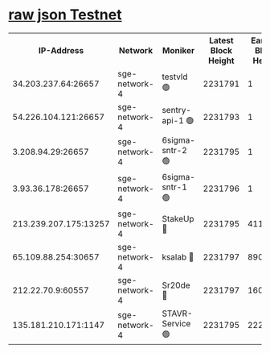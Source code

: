 
[raw json Testnet](https://rpc-check.sget.stavr.tech/sget/rpc-sget-result.json)
=


<table><tr><th>IP-Address</th><th>Network</th><th>Moniker</th><th>Latest Block Height</th><th>Earliest Block Height</th><th>Catching Up</th><th>Tx Index</th><th>Voting Power</th><th>Scan Time</th></tr><tr><td>34.203.237.64:26657</td><td>sge-network-4</td><td>testvld 🟢</td><td>2231791</td><td>1</td><td>False</td><td>on</td><td>0</td><td>2024-03-29T14:09:43.766274947UTC</td></tr><tr><td>54.226.104.121:26657</td><td>sge-network-4</td><td>sentry-api-1 🟢</td><td>2231793</td><td>1</td><td>False</td><td>on</td><td>0</td><td>2024-03-29T14:09:58.626865513UTC</td></tr><tr><td>3.208.94.29:26657</td><td>sge-network-4</td><td>6sigma-sntr-2 🟢</td><td>2231795</td><td>1</td><td>False</td><td>on</td><td>0</td><td>2024-03-29T14:10:07.920004502UTC</td></tr><tr><td>3.93.36.178:26657</td><td>sge-network-4</td><td>6sigma-sntr-1 🟢</td><td>2231796</td><td>1</td><td>False</td><td>on</td><td>0</td><td>2024-03-29T14:10:14.630658984UTC</td></tr><tr><td>213.239.207.175:13257</td><td>sge-network-4</td><td>StakeUp 🔴</td><td>2231795</td><td>411001</td><td>False</td><td>off</td><td>100</td><td>2024-03-29T14:10:06.996254709UTC</td></tr><tr><td>65.109.88.254:30657</td><td>sge-network-4</td><td>ksalab 🔴</td><td>2231797</td><td>890001</td><td>False</td><td>on</td><td>3497</td><td>2024-03-29T14:10:16.993681451UTC</td></tr><tr><td>212.22.70.9:60557</td><td>sge-network-4</td><td>Sr20de 🔴</td><td>2231797</td><td>1608978</td><td>False</td><td>on</td><td>133</td><td>2024-03-29T14:10:19.415360912UTC</td></tr><tr><td>135.181.210.171:1147</td><td>sge-network-4</td><td>STAVR-Service 🟢</td><td>2231795</td><td>2228001</td><td>False</td><td>on</td><td>0</td><td>2024-03-29T14:10:07.324505009UTC</td></tr></table>
